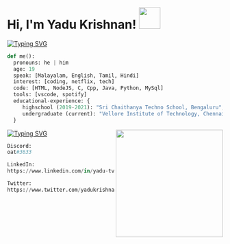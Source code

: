 <h1> Hi, I'm Yadu Krishnan! <img src="https://media.giphy.com/media/UaoxTrl8z1wre/giphy.gif" width="50" /></h1>



[![Typing SVG](https://readme-typing-svg.demolab.com/?lines=A+little+about+me:&duration=5000)](https://git.io/typing-svg)

```python
def me():
  pronouns: he | him
  age: 19
  speak: [Malayalam, English, Tamil, Hindi]
  interest: [coding, netflix, tech]
  code: [HTML, NodeJS, C, Cpp, Java, Python, MySql]
  tools: [vscode, spotify]
  educational-experience: {
     highschool (2019-2021): "Sri Chaithanya Techno School, Bengaluru",
     undergraduate (current): "Vellore Institute of Technology, Chennai",
  }
```

[![Typing SVG](https://readme-typing-svg.demolab.com/?lines=Get+in+touch+with+me+over:&duration=5000)](https://git.io/typing-svg)
<img src="https://media.giphy.com/media/O1OY9qvJQqzcwtwoor/giphy.gif" align="right" width="250" />

```python
Discord:
oat#3633
```
```python
LinkedIn:
https://www.linkedin.com/in/yadu-tv/
```
```python
Twitter:
https://www.twitter.com/yadukrishnantv/
```
